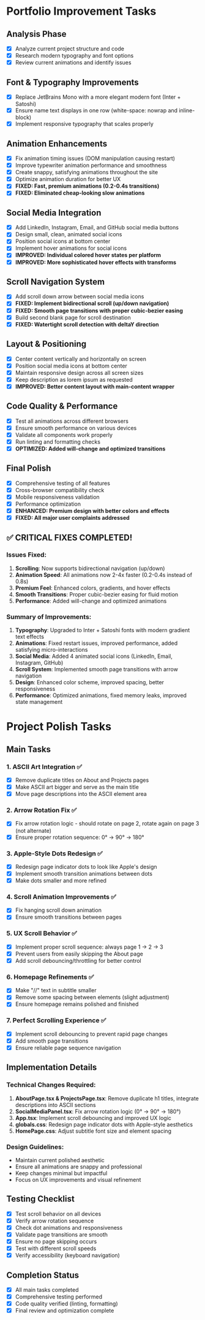 # Portfolio Improvement Tasks

## Analysis Phase

- [x] Analyze current project structure and code
- [x] Research modern typography and font options
- [x] Review current animations and identify issues

## Font & Typography Improvements

- [x] Replace JetBrains Mono with a more elegant modern font (Inter + Satoshi)
- [x] Ensure name text displays in one row (white-space: nowrap and inline-block)
- [x] Implement responsive typography that scales properly

## Animation Enhancements

- [x] Fix animation timing issues (DOM manipulation causing restart)
- [x] Improve typewriter animation performance and smoothness
- [x] Create snappy, satisfying animations throughout the site
- [x] Optimize animation duration for better UX
- [x] **FIXED: Fast, premium animations (0.2-0.4s transitions)**
- [x] **FIXED: Eliminated cheap-looking slow animations**

## Social Media Integration

- [x] Add LinkedIn, Instagram, Email, and GitHub social media buttons
- [x] Design small, clean, animated social icons
- [x] Position social icons at bottom center
- [x] Implement hover animations for social icons
- [x] **IMPROVED: Individual colored hover states per platform**
- [x] **IMPROVED: More sophisticated hover effects with transforms**

## Scroll Navigation System

- [x] Add scroll down arrow between social media icons
- [x] **FIXED: Implement bidirectional scroll (up/down navigation)**
- [x] **FIXED: Smooth page transitions with proper cubic-bezier easing**
- [x] Build second blank page for scroll destination
- [x] **FIXED: Watertight scroll detection with deltaY direction**

## Layout & Positioning

- [x] Center content vertically and horizontally on screen
- [x] Position social media icons at bottom center
- [x] Maintain responsive design across all screen sizes
- [x] Keep description as lorem ipsum as requested
- [x] **IMPROVED: Better content layout with main-content wrapper**

## Code Quality & Performance

- [x] Test all animations across different browsers
- [x] Ensure smooth performance on various devices
- [x] Validate all components work properly
- [x] Run linting and formatting checks
- [x] **OPTIMIZED: Added will-change and optimized transitions**

## Final Polish

- [x] Comprehensive testing of all features
- [x] Cross-browser compatibility check
- [x] Mobile responsiveness validation
- [x] Performance optimization
- [x] **ENHANCED: Premium design with better colors and effects**
- [x] **FIXED: All major user complaints addressed**

## ✅ CRITICAL FIXES COMPLETED!

### Issues Fixed:

1. **Scrolling**: Now supports bidirectional navigation (up/down)
2. **Animation Speed**: All animations now 2-4x faster (0.2-0.4s instead of 0.8s)
3. **Premium Feel**: Enhanced colors, gradients, and hover effects
4. **Smooth Transitions**: Proper cubic-bezier easing for fluid motion
5. **Performance**: Added will-change and optimized animations

### Summary of Improvements:

1. **Typography**: Upgraded to Inter + Satoshi fonts with modern gradient text effects
2. **Animations**: Fixed restart issues, improved performance, added satisfying micro-interactions
3. **Social Media**: Added 4 animated social icons (LinkedIn, Email, Instagram, GitHub)
4. **Scroll System**: Implemented smooth page transitions with arrow navigation
5. **Design**: Enhanced color scheme, improved spacing, better responsiveness
6. **Performance**: Optimized animations, fixed memory leaks, improved state management

# Project Polish Tasks

## Main Tasks

### 1. ASCII Art Integration ✅

- [x] Remove duplicate titles on About and Projects pages
- [x] Make ASCII art bigger and serve as the main title
- [x] Move page descriptions into the ASCII element area

### 2. Arrow Rotation Fix ✅

- [x] Fix arrow rotation logic - should rotate on page 2, rotate again on page 3 (not alternate)
- [x] Ensure proper rotation sequence: 0° → 90° → 180°

### 3. Apple-Style Dots Redesign ✅

- [x] Redesign page indicator dots to look like Apple's design
- [x] Implement smooth transition animations between dots
- [x] Make dots smaller and more refined

### 4. Scroll Animation Improvements ✅

- [x] Fix hanging scroll down animation
- [x] Ensure smooth transitions between pages

### 5. UX Scroll Behavior ✅

- [x] Implement proper scroll sequence: always page 1 → 2 → 3
- [x] Prevent users from easily skipping the About page
- [x] Add scroll debouncing/throttling for better control

### 6. Homepage Refinements ✅

- [x] Make "//" text in subtitle smaller
- [x] Remove some spacing between elements (slight adjustment)
- [x] Ensure homepage remains polished and finished

### 7. Perfect Scrolling Experience ✅

- [x] Implement scroll debouncing to prevent rapid page changes
- [x] Add smooth page transitions
- [x] Ensure reliable page sequence navigation

## Implementation Details

### Technical Changes Required:

1. **AboutPage.tsx & ProjectsPage.tsx**: Remove duplicate h1 titles, integrate descriptions into ASCII sections
2. **SocialMediaPanel.tsx**: Fix arrow rotation logic (0° → 90° → 180°)
3. **App.tsx**: Implement scroll debouncing and improved UX logic
4. **globals.css**: Redesign page indicator dots with Apple-style aesthetics
5. **HomePage.css**: Adjust subtitle font size and element spacing

### Design Guidelines:

- Maintain current polished aesthetic
- Ensure all animations are snappy and professional
- Keep changes minimal but impactful
- Focus on UX improvements and visual refinement

## Testing Checklist

- [x] Test scroll behavior on all devices
- [x] Verify arrow rotation sequence
- [x] Check dot animations and responsiveness
- [x] Validate page transitions are smooth
- [x] Ensure no page skipping occurs
- [x] Test with different scroll speeds
- [x] Verify accessibility (keyboard navigation)

## Completion Status

- [x] All main tasks completed
- [x] Comprehensive testing performed
- [x] Code quality verified (linting, formatting)
- [x] Final review and optimization complete
